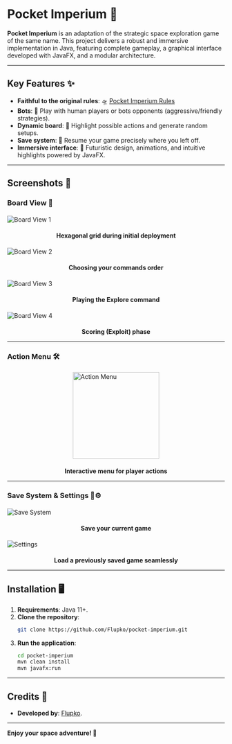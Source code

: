 # Pocket Imperium 🚀

**Pocket Imperium** is an adaptation of the strategic space exploration game of the same name. This project delivers a robust and immersive implementation in Java, featuring complete gameplay, a graphical interface developed with JavaFX, and a modular architecture.

---

## Key Features ✨

- **Faithful to the original rules**: 🛸 [Pocket Imperium Rules](http://www.goodlittlegames.co.uk/games/10-pocket-imperium.html)
- **Bots**: 👥 Play with human players or bots opponents (aggressive/friendly strategies).
- **Dynamic board**: 🧩 Highlight possible actions and generate random setups.
- **Save system**: 💾 Resume your game precisely where you left off.
- **Immersive interface**: 🎨 Futuristic design, animations, and intuitive highlights powered by JavaFX.

---

## Screenshots 📸

### Board View 🌌

<img src="https://i.imgur.com/qI7ERqK.png" alt="Board View 1" style="display: block; margin: 20px auto;">
<p style="text-align: center;"><strong>Hexagonal grid during initial deployment</strong></p>

<img src="https://i.imgur.com/hPv4LpN.png" alt="Board View 2" style="display: block; margin: 20px auto;">
<p style="text-align: center;"><strong>Choosing your commands order</strong></p>

<img src="https://i.imgur.com/QSHHZCp.png" alt="Board View 3" style="display: block; margin: 20px auto;">
<p style="text-align: center;"><strong>Playing the Explore command</strong></p>

<img src="https://i.imgur.com/oV3JGN9.png" alt="Board View 4" style="display: block; margin: 20px auto;">
<p style="text-align: center;"><strong>Scoring (Exploit) phase</strong></p>

---

### Action Menu 🛠️

<img src="https://i.imgur.com/TBKC7lv.png" alt="Action Menu" style="display: block; margin: 20px auto; width: 200px;">
<p style="text-align: center;"><strong>Interactive menu for player actions</strong></p>

---

### Save System & Settings 💾⚙️

<img src="https://i.imgur.com/0NvyUwj.png" alt="Save System" style="display: block; margin: 20px auto;">
<p style="text-align: center;"><strong>Save your current game</strong></p>

<img src="https://i.imgur.com/2o5LWbF.png" alt="Settings" style="display: block; margin: 20px auto;">
<p style="text-align: center;"><strong>Load a previously saved game seamlessly</strong></p>

---

## Installation 🖥️

1. **Requirements**: Java 11+.
2. **Clone the repository**:
   ```bash
   git clone https://github.com/Flupko/pocket-imperium.git
   ```
3. **Run the application**:
   ```bash
   cd pocket-imperium
   mvn clean install
   mvn javafx:run
   ```

---

## Credits 🙌

- **Developed by**: [Flupko](https://github.com/Flupko).

---

**Enjoy your space adventure! 🌠**
